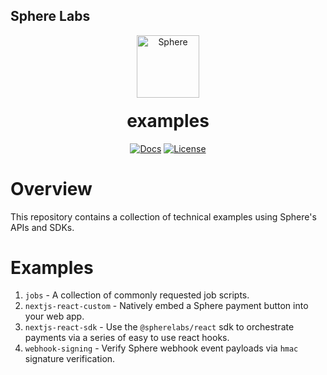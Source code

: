 ## Sphere Labs

<div align="center">
    <a>
        <img alt="Sphere" src="https://avatars.githubusercontent.com/u/109333730?s=200&v=4" width="100"/>
    </a>
  <h1 style="margin-top:20px;">examples</h1>

  <p>
    <a href="/"><img alt="Docs" src="https://img.shields.io/badge/docs-tutorials-aquamarine" /></a>
    <!-- <a href="https://discord.com/channels/849494028176588802/878700556904980500"><img alt="Discord Chat" src="https://img.shields.io/discord/889577356681945098?color=aquamarine" /></a> -->
    <a href="https://opensource.org/licenses/MIT"><img alt="License" src="https://img.shields.io/github/license/git-scm/git-scm.com?color=aquamarine" /></a>
  </p>
</div>

# Overview

This repository contains a collection of technical examples using Sphere's APIs and SDKs.

# Examples

1. `jobs` - A collection of commonly requested job scripts.
2. `nextjs-react-custom` - Natively embed a Sphere payment button into your web app.
3. `nextjs-react-sdk` - Use the `@spherelabs/react` sdk to orchestrate payments via a series of easy to use react hooks.
4. `webhook-signing` - Verify Sphere webhook event payloads via `hmac` signature verification.
